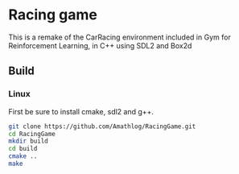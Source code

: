 # Racing game
This is a remake of the CarRacing environment included in Gym for Reinforcement Learning, in C++ using SDL2 and Box2d

## Build

### Linux
First be sure to install cmake, sdl2 and g++.
```bash
git clone https://github.com/Amathlog/RacingGame.git
cd RacingGame
mkdir build
cd build
cmake ..
make
```

